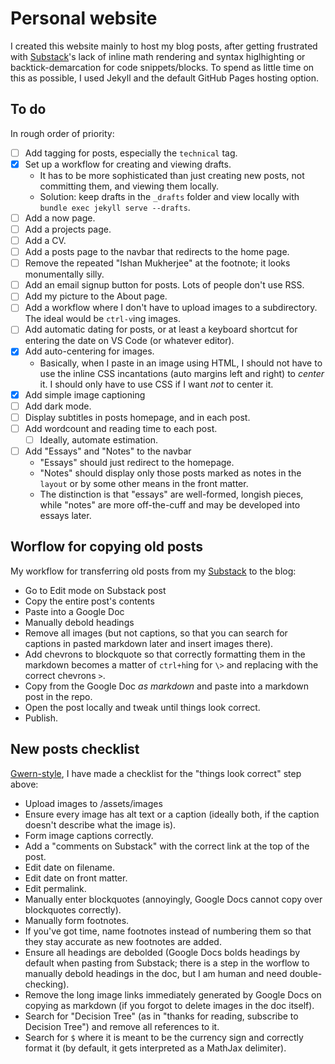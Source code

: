 # Personal website

I created this website mainly to host my blog posts, after getting frustrated with [Substack](https://decisiontree.substack.com/)'s lack of inline math rendering and syntax higlhighting or backtick-demarcation for code snippets/blocks. To spend as little time on this as possible, I used Jekyll and the default GitHub Pages hosting option. 

## To do

In rough order of priority:

- [ ] Add tagging for posts, especially the `technical` tag.
- [X] Set up a workflow for creating and viewing drafts.
  - It has to be more sophisticated than just creating new posts, not committing them, and viewing them locally.
  - Solution: keep drafts in the `_drafts` folder and view locally with `bundle exec jekyll serve --drafts`.
- [ ] Add a now page.
- [ ] Add a projects page.
- [ ] Add a CV.
- [ ] Add a posts page to the navbar that redirects to the home page.
- [ ] Remove the repeated "Ishan Mukherjee" at the footnote; it looks monumentally silly.
- [ ] Add an email signup button for posts. Lots of people don't use RSS.
- [ ] Add my picture to the About page.
- [ ] Add a workflow where I don't have to upload images to a subdirectory. The ideal would be `ctrl-v`ing images. 
- [ ] Add automatic dating for posts, or at least a keyboard shortcut for entering the date on VS Code (or whatever editor).
- [X] Add auto-centering for images.
  - Basically, when I paste in an image using HTML, I should not have to use the inline CSS incantations (auto margins left and right) to _center_ it. I should only have to use CSS if I want _not_ to center it.
- [X] Add simple image captioning
- [ ] Add dark mode.
- [ ] Display subtitles in posts homepage, and in each post.
- [ ] Add wordcount and reading time to each post.
  - [ ] Ideally, automate estimation.
- [ ] Add "Essays" and "Notes" to the navbar
    - "Essays" should just redirect to the homepage.
    - "Notes" should display only those posts marked as notes in the `layout` or by some other means in the front matter.
    - The distinction is that "essays" are well-formed, longish pieces, while "notes" are more off-the-cuff and may be developed into essays later.
    
## Worflow for copying old posts

My workflow for transferring old posts from my [Substack](https://decisiontree.substack.com/) to the blog:

- Go to Edit mode on Substack post 
- Copy the entire post's contents 
- Paste into a Google Doc 
- Manually debold headings
- Remove all images (but not captions, so that you can search for captions in pasted markdown later and insert images there).
- Add chevrons to blockquote so that correctly formatting them in the markdown becomes a matter of `ctrl+h`ing for `\>` and replacing with the correct chevrons `>`.
- Copy from the Google Doc _as markdown_ and paste into a markdown post in the repo.
- Open the post locally and tweak until things look correct.
- Publish.

## New posts checklist

[Gwern-style](https://gwern.net/about#writing-checklist), I have made a checklist for the "things look correct" step above:

- Upload images to /assets/images
- Ensure every image has alt text or a caption (ideally both, if the caption doesn't describe what the image is).
- Form image captions correctly.
- Add a "comments on Substack" with the correct link at the top of the post.
- Edit date on filename.
- Edit date on front matter.
- Edit permalink.
- Manually enter blockquotes (annoyingly, Google Docs cannot copy over blockquotes correctly).
- Manually form footnotes.
- If you've got time, name footnotes instead of numbering them so that they stay accurate as new footnotes are added.
- Ensure all headings are debolded (Google Docs bolds headings by default when pasting from Substack; there is a step in the worflow to manually debold headings in the doc, but I am human and need double-checking).
- Remove the long image links immediately generated by Google Docs on copying as markdown (if you forgot to delete images in the doc itself).
- Search for "Decision Tree" (as in "thanks for reading, subscribe to Decision Tree") and remove all references to it.
- Search for `$` where it is meant to be the currency sign and correctly format it (by default, it gets interpreted as a MathJax delimiter).